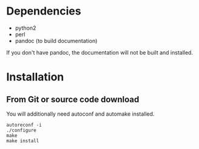 # Dependencies

* python2
* perl
* pandoc (to build documentation)

If you don't have pandoc, the documentation will not be built and installed.

# Installation

## From Git or source code download

You will additionally need autoconf and automake installed.

~~~
autoreconf -i
./configure
make
make install
~~~
